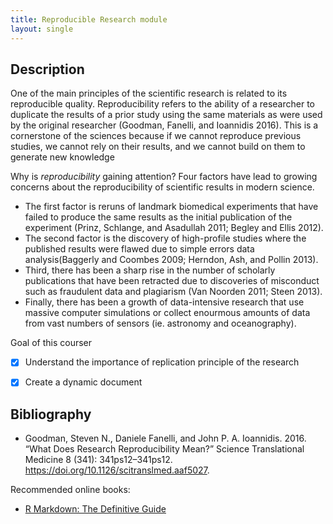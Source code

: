 ```yaml
---
title: Reproducible Research module
layout: single
---
```



## Description

One of the main principles of the scientific research is related to its reproducible quality.
Reproducibility refers to the ability of a researcher to duplicate the results of a prior study using the same materials as were used by the original researcher (Goodman, Fanelli, and Ioannidis 2016). This is a cornerstone of the sciences because if we cannot reproduce previous studies, we cannot rely on their results, and we cannot build on them to generate new knowledge

Why is *reproducibility* gaining attention? Four factors have lead to growing concerns about the reproducibility of scientific results in modern science. 

- The first factor is reruns of landmark biomedical experiments that have failed to produce the same results as the initial publication of the experiment (Prinz, Schlange, and Asadullah 2011; Begley and Ellis 2012). 
- The second factor is the discovery of high-profile studies where the published results were flawed due to simple errors data analysis(Baggerly and Coombes 2009; Herndon, Ash, and Pollin 2013). 
- Third, there has been a sharp rise in the number of scholarly publications that have been retracted due to discoveries of misconduct such as fraudulent data and plagiarism (Van Noorden 2011; Steen 2013). 
- Finally, there has been a growth of data-intensive research that use massive computer simulations or collect enourmous amounts of data from vast numbers of sensors (ie. astronomy and oceanography).




Goal of this courser

- [X] Understand the importance of replication principle of the research
- [X] Create a dynamic document






## Bibliography

- Goodman, Steven N., Daniele Fanelli, and John P. A. Ioannidis. 2016. “What Does Research Reproducibility Mean?” Science Translational Medicine 8 (341): 341ps12–341ps12. https://doi.org/10.1126/scitranslmed.aaf5027.



Recommended online books:

- [R Markdown: The Definitive Guide](https://bookdown.org/yihui/rmarkdown/pdf-document.html)

